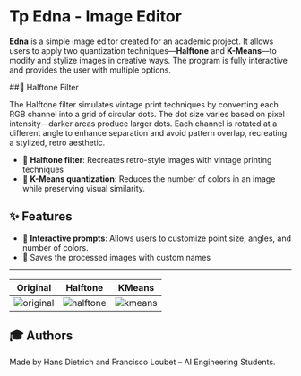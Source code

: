 # Tp Edna - Image Editor

**Edna** is a simple image editor created for an academic project. It allows users to apply two quantization techniques—**Halftone** and **K-Means**—to modify and stylize images in creative ways. The program is fully interactive and provides the user with multiple options.

##🎨 Halftone Filter

The Halftone filter simulates vintage print techniques by converting each RGB channel into a grid of circular dots. The dot size varies based on pixel intensity—darker areas produce larger dots. Each channel is rotated at a different angle to enhance separation and avoid pattern overlap, recreating a stylized, retro aesthetic.

- 🎨 **Halftone filter**: Recreates retro-style images with vintage printing techniques
- 🧠 **K-Means quantization**: Reduces the number of colors in an image while preserving visual similarity.


## ✨ Features
- 🧾 **Interactive prompts**: Allows users to customize point size, angles, and number of colors.
- 💾 Saves the processed images with custom names

---

**Original** | **Halftone** | **KMeans**
:--:|:--:|:--:
![original](https://udesa-pc.github.io/tps/tp2/img/soccer.bmp) | ![halftone](https://udesa-pc.github.io/tps/tp2/img/soccer_halftone.png) | ![kmeans](https://udesa-pc.github.io/tps/tp2/img/soccer_kmeans.png)





## 🎓 Authors

Made by Hans Dietrich and Francisco Loubet – AI Engineering Students.
